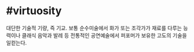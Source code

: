 # \#virtuosity

대단한 기술적 기량, 즉 기교. 보통 순수미술에서 화가 또는 조각가가 재료를 다루는 능력이나 클래식 음악과 발레 등 전통적인 공연예술에서 퍼포머가 보유한 고도의 기술을 일컫는다.
